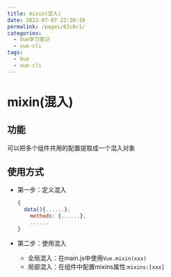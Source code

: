 ```yaml
---
title: mixin(混入)
date: 2022-07-07 22:30:19
permalink: /pages/62c6c1/
categories:
  - Vue学习笔记
  - vue-cli
tags:
  - Vue
  - vue-cli
---
```

# mixin(混入)

## 功能

可以把多个组件共用的配置提取成一个混入对象

## 使用方式

- 第一步：定义混入

  ```javascript
  {
  	data(){......},
      methods: {......},
      ......
  }
  ```

- 第二步：使用混入

  - 全局混入：在main.js中使用`Vue.mixin(xxx)`
  - 局部混入：在组件中配置mixins属性:`mixins:[xxx]`
